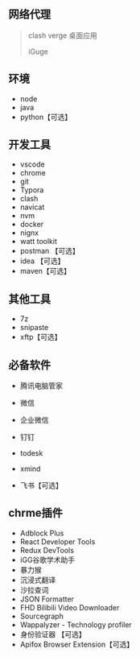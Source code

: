 ## 网络代理

>  clash verge 桌面应用
>
> iGuge 

## 环境

- node
- java
- python【可选】

## 开发工具

- vscode
- chrome
- git
- Typora
- clash
- navicat
- nvm
- docker
- nignx 
- watt toolkit
- postman 【可选】
- idea 【可选】
- maven【可选】

## 其他工具

- 7z
- snipaste
- xftp【可选】

## 必备软件

- 腾讯电脑管家

- 微信
- 企业微信
- 钉钉
- todesk
- xmind
- 飞书【可选】

## chrme插件

- Adblock Plus
- React Developer Tools
- Redux DevTools
- iGG谷歌学术助手
- 暴力猴
- 沉浸式翻译
- 沙拉查词
- JSON Formatter
- FHD Bilibili Video Downloader
- Sourcegraph
- Wappalyzer - Technology profiler
- 身份验证器 【可选】
- Apifox Browser Extension【可选】
